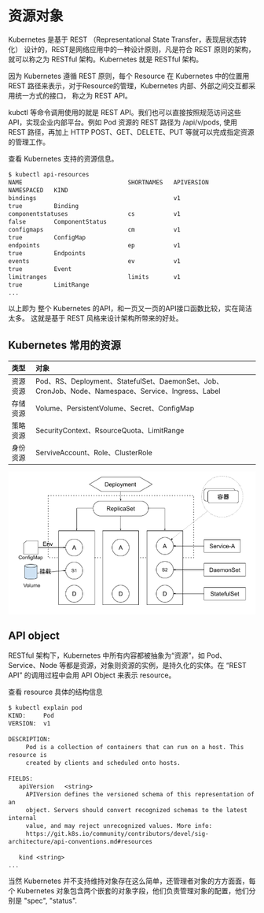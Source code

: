 # 资源对象

Kubernetes 是基于 REST （Representational State Transfer，表现层状态转化） 设计的，REST是网络应用中的一种设计原则，凡是符合 REST 原则的架构，就可以称之为 RESTful 架构。Kubernetes 就是 RESTful 架构。

因为 Kubernetes 遵循 REST 原则，每个 Resource 在 Kubernetes 中的位置用 REST 路径来表示，对于Resource的管理，Kubernetes 内部、外部之间交互都采用统一方式的接口， 称之为 REST API。

kubctl 等命令调用使用的就是 REST API。我们也可以直接按照规范访问这些 API，实现企业内部平台。例如 Pod 资源的 REST 路径为 /api/v/pods, 使用 REST 路径，再加上 HTTP POST、GET、DELETE、PUT 等就可以完成指定资源的管理工作。

查看 Kubernetes 支持的资源信息。
```
$ kubectl api-resources
NAME                              SHORTNAMES   APIVERSION            NAMESPACED   KIND
bindings                                       v1                    true         Binding
componentstatuses                 cs           v1                    false        ComponentStatus
configmaps                        cm           v1                    true         ConfigMap
endpoints                         ep           v1                    true         Endpoints
events                            ev           v1                    true         Event
limitranges                       limits       v1                    true         LimitRange
...
```

以上即为 整个 Kubernetes 的API，和一页又一页的API接口函数比较，实在简洁太多。 这就是基于 REST 风格来设计架构所带来的好处。


## Kubernetes 常用的资源

|类型|对象|
|:--|:--|
|资源资源| Pod、RS、Deployment、StatefulSet、DaemonSet、Job、CronJob、Node、Namespace、Service、Ingress、Label|
|存储资源| Volume、PersistentVolume、Secret、ConfigMap|
|策略资源| SecurityContext、RsourceQuota、LimitRange|
|身份资源|  ServiveAccount、Role、ClusterRole |

<div  align="center">
	<img src="../assets/k8s-runtime.png" width = "600"  align=center />
</div>


## API object

RESTful 架构下，Kubernetes 中所有内容都被抽象为“资源”，如 Pod、Service、Node 等都是资源，对象则资源的实例，是持久化的实体。在 “REST API” 的调用过程中会用 API Object 来表示 resource。

查看 resource 具体的结构信息

```
$ kubectl explain pod
KIND:     Pod
VERSION:  v1

DESCRIPTION:
     Pod is a collection of containers that can run on a host. This resource is
     created by clients and scheduled onto hosts.

FIELDS:
   apiVersion	<string>
     APIVersion defines the versioned schema of this representation of an
     object. Servers should convert recognized schemas to the latest internal
     value, and may reject unrecognized values. More info:
     https://git.k8s.io/community/contributors/devel/sig-architecture/api-conventions.md#resources

   kind	<string>
...
```



当然 Kubernetes 并不支持维持对象存在这么简单，还管理者对象的方方面面，每个 Kubernetes 对象包含两个嵌套的对象字段，他们负责管理对象的配置，他们分别是 "spec", "status".
